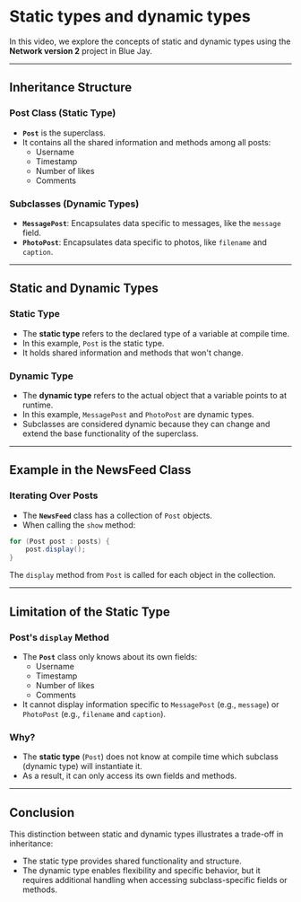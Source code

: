# Static types and dynamic types

In this video, we explore the concepts of static and dynamic types using the **Network version 2** project in Blue Jay.

---

## Inheritance Structure

### Post Class (Static Type)

- **`Post`** is the superclass.
- It contains all the shared information and methods among all posts:
  - Username
  - Timestamp
  - Number of likes
  - Comments

### Subclasses (Dynamic Types)

- **`MessagePost`**: Encapsulates data specific to messages, like the `message` field.
- **`PhotoPost`**: Encapsulates data specific to photos, like `filename` and `caption`.

---

## Static and Dynamic Types

### Static Type

- The **static type** refers to the declared type of a variable at compile time.
- In this example, `Post` is the static type.
- It holds shared information and methods that won't change.

### Dynamic Type

- The **dynamic type** refers to the actual object that a variable points to at runtime.
- In this example, `MessagePost` and `PhotoPost` are dynamic types.
- Subclasses are considered dynamic because they can change and extend the base functionality of the superclass.

---

## Example in the NewsFeed Class

### Iterating Over Posts

- The **`NewsFeed`** class has a collection of `Post` objects.
- When calling the `show` method:

```java
for (Post post : posts) {
    post.display();
}
```

The `display` method from `Post` is called for each object in the collection.

---

## Limitation of the Static Type

### Post's `display` Method

- The **`Post`** class only knows about its own fields:
  - Username
  - Timestamp
  - Number of likes
  - Comments
- It cannot display information specific to `MessagePost` (e.g., `message`) or `PhotoPost` (e.g., `filename` and `caption`).

### Why?

- The **static type** (`Post`) does not know at compile time which subclass (dynamic type) will instantiate it.
- As a result, it can only access its own fields and methods.

---

## Conclusion

This distinction between static and dynamic types illustrates a trade-off in inheritance:
- The static type provides shared functionality and structure.
- The dynamic type enables flexibility and specific behavior, but it requires additional handling when accessing subclass-specific fields or methods.
